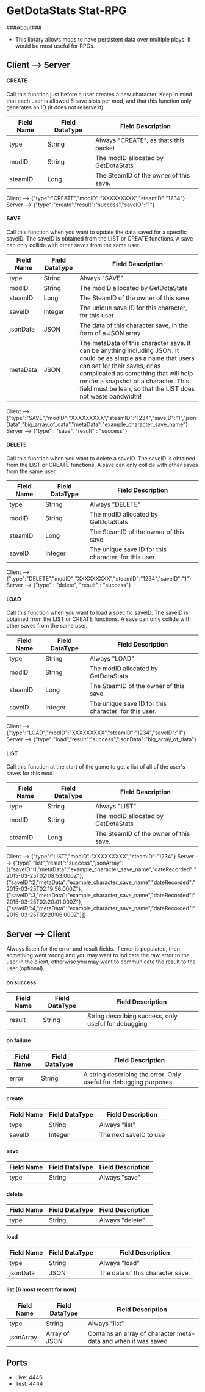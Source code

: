 GetDotaStats Stat-RPG
=====

###About###
 - This library allows mods to have persistent data over multiple plays. It would be most useful for RPGs.


## Client --> Server ##

#### CREATE ####

Call this function just before a user creates a new character. Keep in mind that each user is allowed 6 save slots per mod, and that this function only generates an ID (it does not reserve it).

|Field Name|Field DataType|Field Description
|----------|--------------|-----------------
|type      |String        |Always "CREATE", as thats this packet
|modID     |String        |The modID allocated by GetDotaStats
|steamID   |Long          |The SteamID of the owner of this save.

Client --> {"type":"CREATE","modID":"XXXXXXXXX","steamID":"1234"}
Server --> {"type":"create","result":"success","saveID":"1"}

#### SAVE ####

Call this function when you want to update the data saved for a specific saveID. The saveID is obtained from the LIST or CREATE functions. A save can only collide with other saves from the same user. 

|Field Name|Field DataType|Field Description
|----------|--------------|-----------------
|type      |String        |Always "SAVE"
|modID     |String        |The modID allocated by GetDotaStats
|steamID   |Long          |The SteamID of the owner of this save.
|saveID    |Integer       |The unique save ID for this character, for this user.
|jsonData  |JSON          |The data of this character save, in the form of a JSON array
|metaData  |JSON          |The metaData of this character save. It can be anything including JSON. It could be as simple as a name that users can set for their saves, or as complicated as something that will help render a snapshot of a character. This field must be lean, so that the LIST does not waste bandwidth!

Client --> {"type":"SAVE","modID":"XXXXXXXXX","steamID":"1234","saveID":"1","jsonData":"big_array_of_data","metaData":"example_character_save_name"}
Server --> {"type" : "save", "result" : "success"}

#### DELETE ####

Call this function when you want to delete a saveID. The saveID is obtained from the LIST or CREATE functions. A save can only collide with other saves from the same user.

|Field Name|Field DataType|Field Description
|----------|--------------|-----------------
|type      |String        |Always "DELETE"
|modID     |String        |The modID allocated by GetDotaStats
|steamID   |Long          |The SteamID of the owner of this save.
|saveID    |Integer       |The unique save ID for this character, for this user.

Client --> {"type":"DELETE","modID":"XXXXXXXXX","steamID":"1234","saveID":"1"}
Server --> {"type" : "delete", "result" : "success"}

#### LOAD ####

Call this function when you want to load a specific saveID. The saveID is obtained from the LIST or CREATE functions. A save can only collide with other saves from the same user.

|Field Name|Field DataType|Field Description
|----------|--------------|-----------------
|type      |String        |Always "LOAD"
|modID     |String        |The modID allocated by GetDotaStats
|steamID   |Long          |The SteamID of the owner of this save.
|saveID    |Integer       |The unique save ID for this character, for this user.

Client --> {"type":"LOAD","modID":"XXXXXXXXX","steamID":"1234","saveID":"1"}
Server --> {"type":"load","result":"success","jsonData":"big_array_of_data"}

#### LIST ####

Call this function at the start of the game to get a list of all of the user's saves for this mod.

|Field Name|Field DataType|Field Description
|----------|--------------|-----------------
|type      |String        |Always "LIST"
|modID     |String        |The modID allocated by GetDotaStats
|steamID   |Long          |The SteamID of the owner of this save.

Client --> {"type":"LIST","modID":"XXXXXXXXX","steamID":"1234"}
Server --> {"type":"list","result":"success","jsonArray":[{"saveID":1,"metaData":"example_character_save_name","dateRecorded":"2015-03-25T02:08:53.000Z"},{"saveID":2,"metaData":"example_character_save_name","dateRecorded":"2015-03-25T02:19:56.000Z"},{"saveID":3,"metaData":"example_character_save_name","dateRecorded":"2015-03-25T02:20:01.000Z"},{"saveID":4,"metaData":"example_character_save_name","dateRecorded":"2015-03-25T02:20:06.000Z"}]}

## Server --> Client ##

Always listen for the error and result fields. If error is populated, then something went wrong and you may want to indicate the raw error to the user in the client, otherwise you may want to communicate the result to the user (optional).

#### on success ####
|Field Name|Field DataType|Field Description
|----------|--------------|-----------------
|result    |String        | String describing success, only useful for debugging

#### on failure ####
|Field Name|Field DataType|Field Description
|----------|--------------|-----------------
|error     |String        |A string describing the error. Only useful for debugging purposes

#### create ####
|Field Name|Field DataType|Field Description
|----------|--------------|-----------------
|type      |String        |Always "list"
|saveID    |Integer       |The next saveID to use

#### save ####
|Field Name|Field DataType|Field Description
|----------|--------------|-----------------
|type      |String        |Always "save"

#### delete ####
|Field Name|Field DataType|Field Description
|----------|--------------|-----------------
|type      |String        |Always "delete"

#### load ####
|Field Name|Field DataType|Field Description
|----------|--------------|-----------------
|type      |String        |Always "load"
|jsonData  |JSON          |The data of this character save.

#### list (6 most recent for now) ####
|Field Name|Field DataType|Field Description
|----------|--------------|-----------------
|type      |String        |Always "list"
|jsonArray |Array of JSON |Contains an array of character meta-data and when it was saved

## Ports ##

* Live: 4446
* Test: 4444
